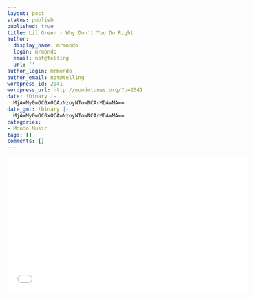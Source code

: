```yaml
---
layout: post
status: publish
published: true
title: Lil Green - Why Don't You Do Right
author:
  display_name: mrmondo
  login: mrmondo
  email: not@telling
  url: ''
author_login: mrmondo
author_email: not@telling
wordpress_id: 2041
wordpress_url: http://mondotunes.org/?p=2041
date: !binary |-
  MjAxMy0wOC0xOCAxNzoyNTowNCArMDAwMA==
date_gmt: !binary |-
  MjAxMy0wOC0xOCAwNzoyNTowNCArMDAwMA==
categories:
- Mondo Music
tags: []
comments: []
---
```

<iframe width="560" height="315" src="//www.youtube.com/embed/oavQY5V0xpg" frameborder="0"> </iframe>
